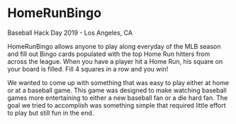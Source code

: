 # HomeRunBingo

Baseball Hack Day 2019 - Los Angeles, CA

HomeRunBingo allows anyone to play along everyday of the MLB season and fill out Bingo cards populated with the top Home Run hitters from across the league. When you have a player hit a Home Run, his square on your board is filled. Fill 4 squares in a row and you win!


We wanted to come up with something that was easy to play either at home or at a baseball game. This game was designed to make watching baseball games more entertaining to either a new baseball fan or a die hard fan. The goal we tried to accomplish was something simple that required little effort to play but still fun in the end.
